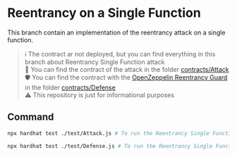# Reentrancy on a Single Function

This branch contain an implementation of the reentrancy attack on a single function.

> ℹ️ The contract ar not deployed, but you can find everything in this branch about Reentrancy Single Function attack <br />
> 🤺 You can find the contract of the attack in the folder [contracts/Attack](./contracts/Attack) <br />
> 🛡 You can find the contract with the [OpenZeppelin Reentrancy Guard](https://docs.openzeppelin.com/contracts/4.x/api/security#ReentrancyGuard) in the folder [contracts/Defense](./contracts/Defense) <br />
> ⚠️ This repository is just for informational purposes

## Command

```bash
npx hardhat test ./test/Attack.js # To run the Reentrancy Single Function attack

npx hardhat test ./test/Defense.js # To run the Reentrancy Single Function defense
```

